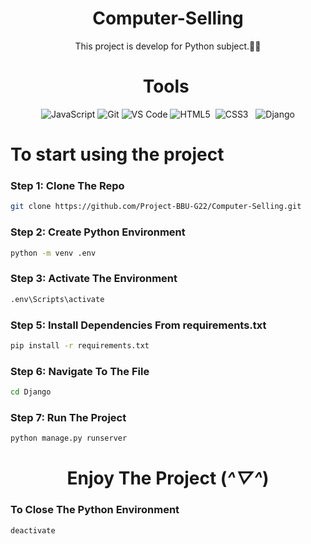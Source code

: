 <div align="center">
  
# Computer-Selling

This project is develop for Python subject.🐍🐍

# Tools 


![JavaScript](https://img.shields.io/badge/JavaScript-F7DF1E?style=for-the-badge&logo=javascript&logoColor=black)
![Git](https://img.shields.io/badge/Git-F05032?style=for-the-badge&logo=git&logoColor=white) 
![VS Code](https://img.shields.io/badge/VS_Code-007ACC?style=for-the-badge&logo=visual-studio-code&logoColor=white) 
![HTML5](https://img.shields.io/badge/HTML5-E34F26?style=for-the-badge&logo=html5&logoColor=white) 
![CSS3](https://img.shields.io/badge/CSS3-1572B6?style=for-the-badge&logo=css3&logoColor=white)  
![Django](https://img.shields.io/badge/Django-092E20?style=for-the-badge&logo=django&logoColor=white)  

</div>

# To start using the project 

### Step 1: Clone The Repo

```sh
git clone https://github.com/Project-BBU-G22/Computer-Selling.git
```

### Step 2: Create Python Environment

```sh
python -m venv .env
```

### Step 3: Activate The Environment

```sh
.env\Scripts\activate
```

### Step 5: Install Dependencies From requirements.txt

```sh
pip install -r requirements.txt
```

### Step 6: Navigate To The File 

```sh
cd Django
```

### Step 7: Run The Project

```sh
python manage.py runserver
```

<div align="center">

# Enjoy The Project (*^▽^*)

</div>

### To Close The Python Environment
```sh
deactivate
```
